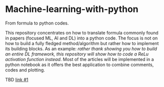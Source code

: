 # Machine-learning-with-python
From formula to python codes.

This repository concentrates on how to translate formula commonly found in papers (focused ML, AI and DL) into a python code. The focus is not on how to build a fully fledged method/algorithm but rather how to implement its building blocks. As an example: *rather thank showing you how to build an entire DL framework, this repository will show how to code a ReLu activation function instead*. Most of the articles will be implemented in a python notebook as it offers the best application to combine comments, codes and plotting.


TBD 
[link #1](https://machinelearningmastery.com/implement-machine-learning-algorithm-performance-metrics-scratch-python/)
